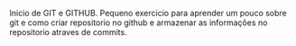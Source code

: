 Inicio de GIT e GITHUB.
Pequeno exercicio para aprender um pouco sobre git e como criar repositorio no github e armazenar as informações no repositorio atraves de commits.